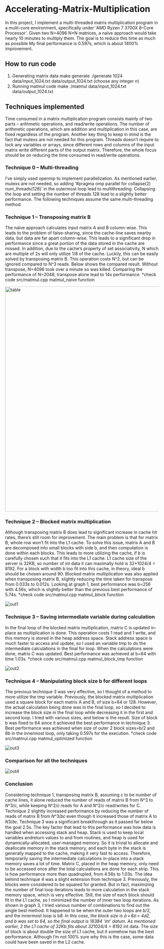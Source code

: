# Accelerating-Matrix-Multiplication

In this project, I implement a multi-threaded matrix multiplication program in a multi-core environment, specifically under 'AMD Ryzen 7 3700X 8-Core Processor'. Given two N=4096 N*N matrices, a naïve approach would take nearly 10 minutes to multiply them. The goal is to reduce this time as much as possible My final performance is 0.597s, which is about 1400% improvement.

## How to run code
1. Generating matrix data 
make generate 
./generate 1024 data/input_1024.txt data/output_1024.txt (choose any integer n)
2. Running matmul code
make 
./matmul data/input_1024.txt data/output_1024.txt


## Techniques implemented
  Time consumed in a matrix multiplication program consists mainly of two parts – arithmetic operations, and read/write operations. The number of arithmetic operations, which are addition and multiplication in this case, are fixed regardless of the program. Another key thing to keep in mind is the fact that mutexs are not needed for this program. Threads doesn’t require to lock any variables or arrays, since different rows and columns of the input matrix write different parts of the output matrix. Therefore, the whole focus should be on reducing the time consumed in read/write operations.

### Technique 0 – Multi-threading
I’ve simply used openmp to implement parallelization. As mentioned earlier, mutexs are not needed, so adding ‘#pragma omp parallel for collapse(2) num_threads(128)’ in the outermost loop lead to multithreading. Collapsing the loop and setting the number of threads 128 lead to a slightly better performance. The following techniques assume the same multi-threading method.

### Technique 1 – Transposing matrix B
The naïve approach calculates input matrix A and B column-wise. This leads to the problem of false-sharing, since the cache-line saves nearby data, but data are far apart column-wise. This leads to a significant drop in performance since a great portion of the data stored in the cache are missed. In addition, due to the cache’s property of set associativity, N which are multiple of 2s will only utilize 1/8 of the cache. Luckily, this can be easily solved by transposing matrix B. This operation costs N^2, but can be ignored compared to N^3 reads. Below shows the compared result. Without transpose, N=4096 took over a minute so was killed. Comparing the performance of N=2048, transpose alone lead to 14x performance.
*check code src/matmul.cpp matmul_naive function

<img width="735" alt="table" src="https://user-images.githubusercontent.com/59599444/114296079-2b068280-9ae4-11eb-9d64-970d1a263484.png">

### Technique 2 – Blocked matrix multiplication
Although transposing matrix B does lead to significant increase in cache hit rates, there’s still room for improvement. The main problem is that for matrix B, whole row won’t fit into the L1 cache. To solve this issue, matrix A and B are decomposed into small blocks with side b, and then computation is done within each blocks. This leads to more utilizing the cache, if b is carefully chosen such that it fits into the L1 cache. L1 cache size of the server is 32KB, so number of int data it can maximally hold is 32*1024/4 = 8192. For a block with width b too fit into this cache, in theory, ideal b should be chosen around 90. Blocked matrix multiplication was also applied when transposing matrix B, slightly reducing the time taken for transpose from 0.033s to 0.012s. Looking at graph 1, best performance was b=256 with 4.56s, which is slightly better than the previous best performance of 5.74s.
*check code src/matmul.cpp matmul_block function

![out1](https://user-images.githubusercontent.com/59599444/114296068-1d50fd00-9ae4-11eb-9336-47e497bb9891.png)

### Technique 3 – Saving intermediate variable during calculation
In the final loop of the blocked matrix multiplication, matrix C is updated in-place as multiplication is done. This operation costs 1 read and 1 write, and this memory is stored in the heap address space. Stack address space is much faster to access and update, so I used an variable tmp to do the intermediate calculations in the final for loop. When the calculations were done, matrix C was updated. Best performance was achieved at b=64 with time 1.03s.
*check code src/matmul.cpp matmul_block_tmp function

![out2](https://user-images.githubusercontent.com/59599444/114296066-188c4900-9ae4-11eb-8036-df6ce66095c2.png)

### Technique 4 – Manipulating block size b for different loops
The previous technique 3 was very effective, so I thought of a method to more utilize the tmp variable. Previously, the blocked matrix multiplication used a square block for each matrix A and B, of size b=64 or 128. However, the actual calculation being done was in the final loop, so I decided to increase the block size in the final loop while decreasing it in the first and second loop. I tried with various sizes, and below is the result. Size of block b was fixed to 64 since it achieved the best performance in technique 3. Best performance was achieved when size of outer 2 block sizes=b/2 and 8b in the innermost loop, only taking 0.597s for the execution.
*check code src/matmul.cpp matmul_optimized function

![out3](https://user-images.githubusercontent.com/59599444/114296063-14602b80-9ae4-11eb-9058-5c7180b8acc6.png)

### Comparison for all the techniques 
![out4](https://user-images.githubusercontent.com/59599444/114296056-0d391d80-9ae4-11eb-9fbf-82b378267c8b.png)

### Conclusion
  Considering technique 1, transposing matrix B, assuming c to be number of cache lines, it alone reduced the number of reads of matrix B from 𝑁^3 to 𝑁^3/𝑐, while keeping 𝑁^2/𝑐 reads for A and 𝑁^2/𝑐 read/writes for C. Technique 2 slightly increased performance by reducing the number of reads of matrix B from 𝑁^3/𝑏𝑐 even though it increased those of matrix A to 𝑁3/𝑏𝑐.
  Technique 3 was a significant breakthrough as it passed far below the goal 2.5s. The key factor that lead to this performance was how data is handled when accessing stack and heap. Stack is used to keep local variables andreturn values to and from routines, and heap is used for dynamically-allocated, user-managed memory. So it is trivial to allocate and deallocate memory in the stack memory, and each byte in the stack is generally mapped to the cache, making it very fast to access. Therefore, temporarily saving the intermediate calculations in-place into a stack memory saves a lot of time. Matrix C, placed in the heap memory, only need to be accessed once after the total calculations are done for each strip. This is how performance more than quadrupled, from 4.56s to 1.03s.
  The idea behind technique 4 was a slight extension from technique 3. Previously, the blocks were considered to be squared for granted. But in fact, maximizing the number of final loop iterations leads to more calculation in the stack memory space, which is very effective. Still, the size of each block should fit in the L1 cache, so I minimized the number of inner two loop iterations. As shown in graph 3, I tried various number of combinations to find out the single best method. It happened to be when the outer two loops are b/2, and the innermost loop is b*8. In this case,
the block size is 𝑏 ∗ 8𝑏 = 4𝑏2, and b was set to 64, so the final output is 16384 ‘int’ datum. As mentioned earlier, 2
the L1 cache of 32Kb fits about 32*1024/4 = 8192 int data. The size of block is about double the size of L1 cache, but it somehow has the best performance. Although I’m not 100% sure why this is the case, some data could have been saved in the L2 cache.

